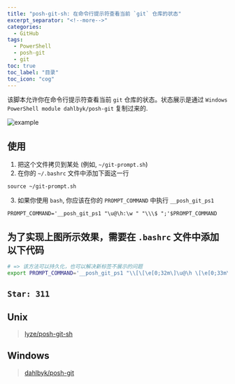 ```yaml
---
title: "posh-git-sh: 在命令行提示符查看当前 `git` 仓库的状态"
excerpt_separator: "<!--more-->"
categories:
  - GitHub
tags:
  - PowerShell
  - posh-git
  - git
toc: true
toc_label: "目录"
toc_icon: "cog"
---
```


该脚本允许你在命令行提示符查看当前 `git` 仓库的状态。状态展示是通过 `Windows PowerShell module dahlbyk/posh-git` 复制过来的.

<!--more-->

![example](https://i.loli.net/2021/05/30/b4FpQRVyrTUP9Kh.png)

## 使用
1. 把这个文件拷贝到某处 (例如, `~/git-prompt.sh`)
2. 在你的 `~/.bashrc` 文件中添加下面这一行
```shell
source ~/git-prompt.sh
```
3. 如果你使用 `bash`, 你应该在你的 `PROMPT_COMMAND` 中执行 `__posh_git_ps1`
```shell
PROMPT_COMMAND='__posh_git_ps1 "\u@\h:\w " "\\\$ ";'$PROMPT_COMMAND
```

## 为了实现上图所示效果，需要在 `.bashrc` 文件中添加以下代码

```bash
# => 该方法可以持久化，也可以解决新标签不展示的问题
export PROMPT_COMMAND='__posh_git_ps1 "\\[\[\e[0;32m\]\u@\h \[\e[0;33m\]\w" " \[\e[1;34m\]\n\$\[\e[0m\] ";'$PROMPT_COMMAND
```

## `Star: 311`

## Unix
> [lyze/posh-git-sh](https://github.com/lyze/posh-git-sh)

## Windows
> [dahlbyk/posh-git](https://github.com/dahlbyk/posh-git)
